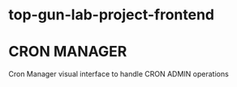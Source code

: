 # top-gun-lab-project-frontend

# CRON MANAGER

Cron Manager visual interface to handle CRON ADMIN operations
